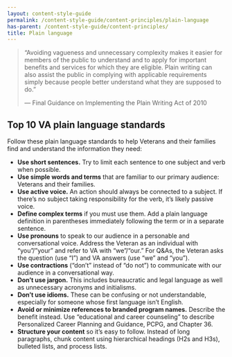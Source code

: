 ```yaml
---
layout: content-style-guide
permalink: /content-style-guide/content-principles/plain-language
has-parent: /content-style-guide/content-principles/
title: Plain language
---
```


<blockquote>
  <p>
    “Avoiding vagueness and unnecessary complexity makes it easier for members of the public to understand and to apply for important benefits and services for which they are eligible. Plain writing can also assist the public in complying with applicable requirements simply because people better understand what they are supposed to do.”
  </p>
  <p>
    — Final Guidance on Implementing the Plain Writing Act of 2010 
  </p>
</blockquote>


## Top 10 VA plain language standards

Follow these plain language standards to help Veterans and their families find and understand the information they need:

- **Use short sentences.** Try to limit each sentence to one subject and verb when possible. 
- **Use simple words and terms** that are familiar to our primary audience: Veterans and their families.
- **Use active voice.** An action should always be connected to a subject. If there’s no subject taking responsibility for the verb, it’s likely passive voice. 
- **Define complex terms** if you must use them. Add a plain language definition in parentheses immediately following the term or in a separate sentence.
- **Use pronouns** to speak to our audience in a personable and conversational voice. Address the Veteran as an individual with “you”/”your” and refer to VA with “we”/“our.” For Q&As, the Veteran asks the question (use “I”) and VA answers (use “we” and “you”).
- **Use contractions** (“don’t” instead of “do not”) to communicate with our audience in a conversational way. 
- **Don’t use jargon.** This includes bureaucratic and legal language as well as unnecessary acronyms and initialisms.
- **Don’t use idioms.** These can be confusing or not understandable, especially for someone whose first language isn’t English.
- **Avoid or minimize references to branded program names.** Describe the benefit instead. Use “educational and career counseling” to describe Personalized Career Planning and Guidance, PCPG, and Chapter 36.
- **Structure your content** so it’s easy to follow. Instead of long paragraphs, chunk content using hierarchical headings (H2s and H3s), bulleted lists, and process lists.